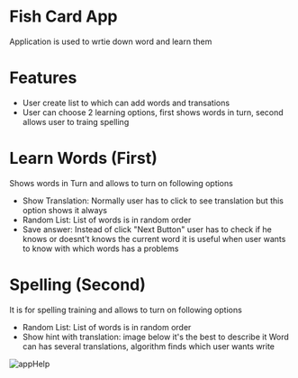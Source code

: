 # Fish Card App
Application is used to wrtie down word and learn them


# Features
- User create list to which can add words and transations
- User can choose 2 learning options, first shows words in turn, second allows user to traing spelling

# Learn Words (First)
Shows words in Turn and allows to turn on following options
- Show Translation: Normally user has to click to see translation but this option shows it always
- Random List: List of words is in random order
- Save answer: Instead of click "Next Button" user has to check if he knows or doesnt't knows the current word 
it is useful when user wants to know with which words has a problems

# Spelling (Second)
It is for spelling training and allows to turn on following options
- Random List: List of words is in random order
- Show hint with translation: image below it's the best to describe it
Word can has several translations, algorithm finds which user wants write 

![appHelp](https://user-images.githubusercontent.com/64414992/109427890-baece300-79f4-11eb-978c-525b466495e3.png)






 


  

